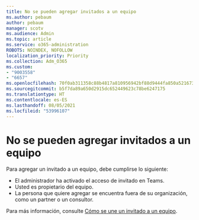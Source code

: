 ```yaml
---
title: No se pueden agregar invitados a un equipo
ms.author: pebaum
author: pebaum
manager: scotv
ms.audience: Admin
ms.topic: article
ms.service: o365-administration
ROBOTS: NOINDEX, NOFOLLOW
localization_priority: Priority
ms.collection: Adm_O365
ms.custom:
- "9003558"
- "6657"
ms.openlocfilehash: 70f0ab311358c88b4817a810956942bf88d9444fa850a5216736eb657189d5a5
ms.sourcegitcommit: b5f7da89a650d2915dc652449623c78be6247175
ms.translationtype: HT
ms.contentlocale: es-ES
ms.lasthandoff: 08/05/2021
ms.locfileid: "53996107"
---
```

# <a name="cant-add-guests-to-a-team"></a>No se pueden agregar invitados a un equipo

Para agregar un invitado a un equipo, debe cumplirse lo siguiente:  

- El administrador ha activado el acceso de invitado en Teams.
- Usted es propietario del equipo.
- La persona que quiere agregar se encuentra fuera de su organización, como un partner o un consultor.

Para más información, consulte  [Cómo se une un invitado a un equipo](https://docs.microsoft.com/MicrosoftTeams/guest-joins).